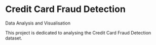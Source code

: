 # Credit Card Fraud Detection
Data Analysis and Visualisation 

This project is dedicated to analysing the Credit Card Fraud Detection dataset.
